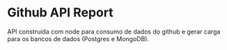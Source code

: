 # Github API Report

API construída com node para consumo de dados do github e gerar carga para os bancos de dados (Postgres e MongoDB).

